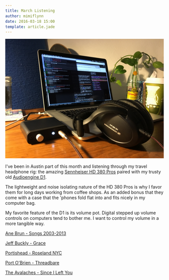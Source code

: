 ```yaml
---
title: March Listening
author: mimiflynn
date: 2016-03-18 15:00
template: article.jade
---
```


![Travel Headphone Gear](images/IMG_0881.jpg)

I've been in Austin part of this month and listening through my travel headphone rig: the amazing [Sennheiser HD 380 Pros](http://www.theaudiophileworld.net/2012/04/sennheiser-hd380-professional-review.html) paired with my trusty old [Audioengine D1](http://www.whathifi.com/audioengine/d1/review).

The lightweight and noise isolating nature of the HD 380 Pros is why I favor them for long days working from coffee shops. As an added bonus that they come with a case that the 'phones fold flat into and fits nicely in my computer bag.

My favorite feature of the D1 is its volume pot. Digital stepped up volume controls on computers tend to bother me. I want to control my volume in a more tangible way.
 
[Ane Brun - Songs 2003-2013](https://itun.es/us/3aNFP)

[Jeff Buckly - Grace](https://itun.es/us/eRGGl)

[Portishead - Roseland NYC](https://itun.es/us/JX5B)

[Port O'Brien - Threadbare](https://itun.es/us/j0AuA)

[The Avalaches - Since I Left You](https://itun.es/us/ErTcab)
